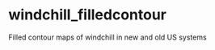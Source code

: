 windchill_filledcontour
=======================

Filled contour maps of windchill in new and old US systems
